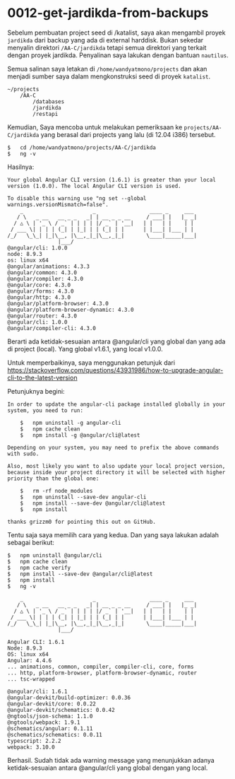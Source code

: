 # 0012-get-jardikda-from-backups

Sebelum pembuatan project seed di /katalist, saya akan mengambil proyek `jardikda` dari backup yang ada di external harddisk. Bukan sekedar menyalin direktori `/AA-C/jardikda` tetapi semua direktori yang terkait dengan proyek jardikda. Penyalinan saya lakukan dengan bantuan `nautilus`.

Semua salinan saya letakan di `/home/wandyatmono/projects` dan akan menjadi sumber saya dalam mengkonstruksi seed di proyek `katalist`.

    ~/projects
        /AA-C
            /databases
            /jardikda
            /restapi

Kemudian, Saya mencoba untuk melakukan pemeriksaan ke `projects/AA-C/jardikda` yang berasal dari projects yang lalu (di 12.04 i386) tersebut.

	$   cd /home/wandyatmono/projects/AA-C/jardikda
	$   ng -v

Hasilnya:

    Your global Angular CLI version (1.6.1) is greater than your local
	version (1.0.0). The local Angular CLI version is used.

	To disable this warning use "ng set --global warnings.versionMismatch=false".
		_                      _                 ____ _     ___
	   / \   _ __   __ _ _   _| | __ _ _ __     / ___| |   |_ _|
	  / △ \ | '_ \ / _` | | | | |/ _` | '__|   | |   | |    | |
	 / ___ \| | | | (_| | |_| | | (_| | |      | |___| |___ | |
	/_/   \_\_| |_|\__, |\__,_|_|\__,_|_|       \____|_____|___|
				    |___/
	@angular/cli: 1.0.0
	node: 8.9.3
	os: linux x64
	@angular/animations: 4.3.3
	@angular/common: 4.3.0
	@angular/compiler: 4.3.0
	@angular/core: 4.3.0
	@angular/forms: 4.3.0
	@angular/http: 4.3.0
	@angular/platform-browser: 4.3.0
	@angular/platform-browser-dynamic: 4.3.0
	@angular/router: 4.3.0
	@angular/cli: 1.0.0
	@angular/compiler-cli: 4.3.0

Berarti ada ketidak-sesuaian antara @angular/cli yang global dan yang ada di project (local). Yang global v1.6.1, yang local v1.0.0.

Untuk memperbaikinya, saya menggunakan petunjuk dari https://stackoverflow.com/questions/43931986/how-to-upgrade-angular-cli-to-the-latest-version

Petunjuknya begini:

	In order to update the angular-cli package installed globally in your system, you need to run:

        $   npm uninstall -g angular-cli
        $   npm cache clean
        $   npm install -g @angular/cli@latest
	
    Depending on your system, you may need to prefix the above commands with sudo.

	Also, most likely you want to also update your local project version, because inside your project directory it will be selected with higher priority than the global one:

        $   rm -rf node_modules
        $   npm uninstall --save-dev angular-cli
        $   npm install --save-dev @angular/cli@latest
        $   npm install

	thanks grizzm0 for pointing this out on GitHub.

Tentu saja saya memilih cara yang kedua. Dan yang saya lakukan adalah sebagai berikut:

	$   npm uninstall @angular/cli
	$   npm cache clean
	$   npm cache verify
	$   npm install --save-dev @angular/cli@latest
	$   npm install
	$   ng -v

		_                      _                 ____ _     ___
	   / \   _ __   __ _ _   _| | __ _ _ __     / ___| |   |_ _|
	  / △ \ | '_ \ / _` | | | | |/ _` | '__|   | |   | |    | |
	 / ___ \| | | | (_| | |_| | | (_| | |      | |___| |___ | |
	/_/   \_\_| |_|\__, |\__,_|_|\__,_|_|       \____|_____|___|
	 			    |___/
		
	Angular CLI: 1.6.1
	Node: 8.9.3
	OS: linux x64
	Angular: 4.4.6
	... animations, common, compiler, compiler-cli, core, forms
	... http, platform-browser, platform-browser-dynamic, router
	... tsc-wrapped

	@angular/cli: 1.6.1
	@angular-devkit/build-optimizer: 0.0.36
	@angular-devkit/core: 0.0.22
	@angular-devkit/schematics: 0.0.42
	@ngtools/json-schema: 1.1.0
	@ngtools/webpack: 1.9.1
	@schematics/angular: 0.1.11
	@schematics/schematics: 0.0.11
	typescript: 2.2.2
	webpack: 3.10.0

Berhasil. Sudah tidak ada warning message yang menunjukkan adanya ketidak-sesuaian antara @angular/cli yang global dengan yang local.